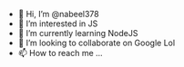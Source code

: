 - 👋 Hi, I’m @nabeel378
- 👀 I’m interested in JS
- 🌱 I’m currently learning NodeJS
- 💞️ I’m looking to collaborate on Google Lol
- 📫 How to reach me ...

<!---
nabeel378/nabeel378 is a ✨ special ✨ repository because its `README.md` (this file) appears on your GitHub profile.
You can click the Preview link to take a look at your changes.
--->
